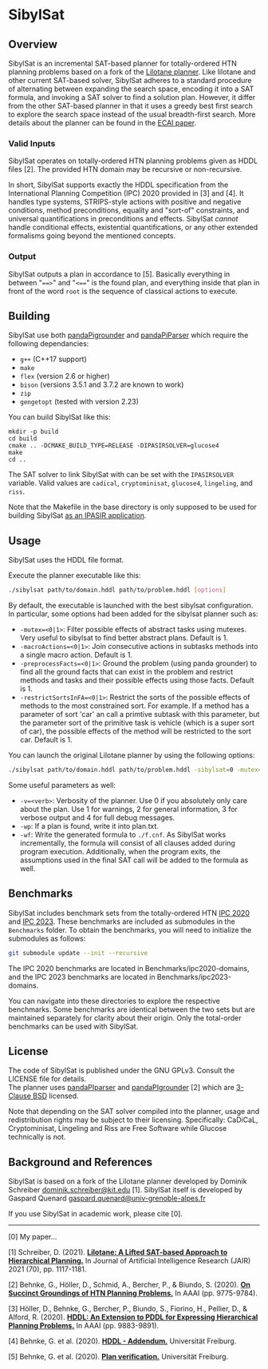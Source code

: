# SibylSat

## Overview

SibylSat is an incremental SAT-based planner for totally-ordered HTN planning problems based on a fork of the [Lilotane planner](https://github.com/domschrei/lilotane). Like lilotane and other current SAT-based solver, SibylSat adheres to a standard procedure of alternating between expanding the search space, encoding it into a SAT formula, and invoking a SAT solver to find a solution plan. However, it differ from the other SAT-based planner in that it uses a greedy best first search to explore the search space instead of the usual breadth-first search. More details about the planner can be found in the [ECAI paper](insert_url_here).

### Valid Inputs

SibylSat operates on totally-ordered HTN planning problems given as HDDL files [2]. The provided HTN domain may be recursive or non-recursive.

In short, SibylSat supports exactly the HDDL specification from the International Planning Competition (IPC) 2020 provided in [3] and [4].
It handles type systems, STRIPS-style actions with positive and negative conditions, method preconditions, equality and "sort-of" constraints, and universal quantifications in preconditions and effects.
SibylSat _cannot_ handle conditional effects, existential quantifications, or any other extended formalisms going beyond the mentioned concepts.

### Output

SibylSat outputs a plan in accordance to [5]. Basically everything in between "`==>`" and "`<==`" is the found plan, and everything inside that plan in front of the word `root` is the sequence of classical actions to execute. 

## Building

SibylSat use both [pandaPigrounder](https://github.com/panda-planner-dev/pandaPIgrounder) and [pandaPiParser](https://github.com/panda-planner-dev/pandaPIparser) which require the following dependancies:
- `g++` (C++17 support)
- `make`
- `flex`  (version 2.6 or higher)
- `bison` (versions 3.5.1 and 3.7.2 are known to work)
- `zip`
- `gengetopt` (tested with version 2.23)


You can build SibylSat like this:

```
mkdir -p build
cd build
cmake .. -DCMAKE_BUILD_TYPE=RELEASE -DIPASIRSOLVER=glucose4
make
cd ..
```

The SAT solver to link SibylSat with can be set with the `IPASIRSOLVER` variable. Valid values are `cadical`, `cryptominisat`, `glucose4`, `lingeling`, and `riss`.

Note that the Makefile in the base directory is only supposed to be used for building SibylSat [as an IPASIR application](https://github.com/biotomas/ipasir).

## Usage

SibylSat uses the HDDL file format.

Execute the planner executable like this:
```bash
./sibylsat path/to/domain.hddl path/to/problem.hddl [options]
```

By default, the executable is launched with the best sibylsat configuration. In particular, some options had been added for the sibylsat planner such as:

* `-mutex=<0|1>`: Filter possible effects of abstract tasks using mutexes. Very useful to sibylsat to find better abstract plans. Default is 1.
* `-macroActions=<0|1>`: Join consecutive actions in subtasks methods into a single macro action. Default is 1.
* `-preprocessFacts=<0|1>`: Ground the problem (using panda grounder) to find all the ground facts that can exist in the problem and restrict methods and tasks and their possible effects using those facts. Default is 1.
* `-restrictSortsInFA=<0|1>`: Restrict the sorts of the possible effects of methods to the most constrained sort. For example. If a method has a parameter of sort 'car' an call a primtive subtask with this parameter, but the parameter sort of the primitive task is vehicle (which is a super sort of car), the possible effects of the method will be restricted to the sort car. Default is 1.


You can launch the original Lilotane planner by using the following options:


```bash
./sibylsat path/to/domain.hddl path/to/problem.hddl -sibylsat=0 -mutex=0 -macroActions=0 -preprocessFacts=0 -restrictSortsInFA=0
```


Some useful parameters as well:
* `-v=<verb>`: Verbosity of the planner. Use 0 if you absolutely only care about the plan. Use 1 for warnings, 2 for general information, 3 for verbose output and 4 for full debug messages.
* `-wp`: If a plan is found, write it into plan.txt.
* `-wf`: Write the generated formula to `./f.cnf`. As SibylSat works incrementally, the formula will consist of all clauses added during program execution. Additionally, when the program exits, the assumptions used in the final SAT call will be added to the formula as well.


## Benchmarks

SibylSat includes benchmark sets from the totally-ordered HTN [IPC 2020](https://github.com/panda-planner-dev/ipc2020-domains) and [IPC 2023](https://github.com/ipc2023-htn/ipc2023-domains). These benchmarks are included as submodules in the `Benchmarks` folder. To obtain the benchmarks, you will need to initialize the submodules as follows:

```bash
git submodule update --init --recursive
```

The IPC 2020 benchmarks are located in Benchmarks/ipc2020-domains, and the IPC 2023 benchmarks are located in Benchmarks/ipc2023-domains.

You can navigate into these directories to explore the respective benchmarks. Some benchmarks are identical between the two sets but are maintained separately for clarity about their origin. Only the total-order benchmarks can be used with SibylSat.

## License

The code of SibylSat is published under the GNU GPLv3. Consult the LICENSE file for details.  
The planner uses [pandaPIparser](https://github.com/panda-planner-dev/pandaPIparser) and [pandaPIgrounder](https://github.com/panda-planner-dev/pandaPIgrounder) [2] which are [3-Clause BSD](https://opensource.org/license/bsd-3-clause) licensed.

Note that depending on the SAT solver compiled into the planner, usage and redistribution rights may be subject to their licensing.
Specifically: CaDiCaL, Cryptominisat, Lingeling and Riss are Free Software while Glucose technically is not.

## Background and References

SibylSat is based on a fork of the Lilotane planner developed by Dominik Schreiber <dominik.schreiber@kit.edu> [1]. SibylSat itself is developed by Gaspard Quenard <gaspard.quenard@univ-grenoble-alpes.fr>

If you use SibylSat in academic work, please cite [0].

---

[0] My paper...

[1] Schreiber, D. (2021). [**Lilotane: A Lifted SAT-based Approach to Hierarchical Planning.**](https://doi.org/10.1613/jair.1.12520) In Journal of Artificial Intelligence Research (JAIR) 2021 (70), pp. 1117-1181.

[2] Behnke, G., Höller, D., Schmid, A., Bercher, P., & Biundo, S. (2020). [**On Succinct Groundings of HTN Planning Problems.**](https://www.uni-ulm.de/fileadmin/website_uni_ulm/iui.inst.090/Publikationen/2020/AAAI-BehnkeG.1770.pdf) In AAAI (pp. 9775-9784).

[3] Höller, D., Behnke, G., Bercher, P., Biundo, S., Fiorino, H., Pellier, D., & Alford, R. (2020). [**HDDL: An Extension to PDDL for Expressing Hierarchical Planning Problems.**](https://www.uni-ulm.de/fileadmin/website_uni_ulm/iui.inst.090/Publikationen/2020/Hoeller2020HDDL.pdf) In AAAI (pp. 9883-9891).

[4] Behnke, G. et al. (2020). [**HDDL - Addendum.**](http://gki.informatik.uni-freiburg.de/competition/hddl.pdf) Universität Freiburg.

[5] Behnke, G. et al. (2020). [**Plan verification.**](http://gki.informatik.uni-freiburg.de/ipc2020/format.pdf) Universität Freiburg.
